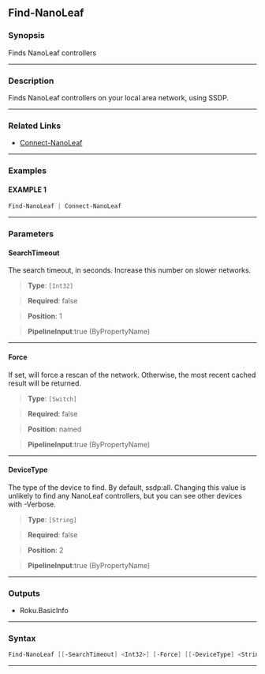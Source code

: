 
Find-NanoLeaf
-------------
### Synopsis
Finds NanoLeaf controllers

---
### Description

Finds NanoLeaf controllers on your local area network, using SSDP.

---
### Related Links
* [Connect-NanoLeaf](Connect-NanoLeaf.md)



---
### Examples
#### EXAMPLE 1
```PowerShell
Find-NanoLeaf | Connect-NanoLeaf
```

---
### Parameters
#### **SearchTimeout**

The search timeout, in seconds.  Increase this number on slower networks.



> **Type**: ```[Int32]```

> **Required**: false

> **Position**: 1

> **PipelineInput**:true (ByPropertyName)



---
#### **Force**

If set, will force a rescan of the network.
Otherwise, the most recent cached result will be returned.



> **Type**: ```[Switch]```

> **Required**: false

> **Position**: named

> **PipelineInput**:true (ByPropertyName)



---
#### **DeviceType**

The type of the device to find.  By default, ssdp:all.
Changing this value is unlikely to find any NanoLeaf controllers, but you can see other devices with -Verbose.



> **Type**: ```[String]```

> **Required**: false

> **Position**: 2

> **PipelineInput**:true (ByPropertyName)



---
### Outputs
* Roku.BasicInfo




---
### Syntax
```PowerShell
Find-NanoLeaf [[-SearchTimeout] <Int32>] [-Force] [[-DeviceType] <String>] [<CommonParameters>]
```
---


